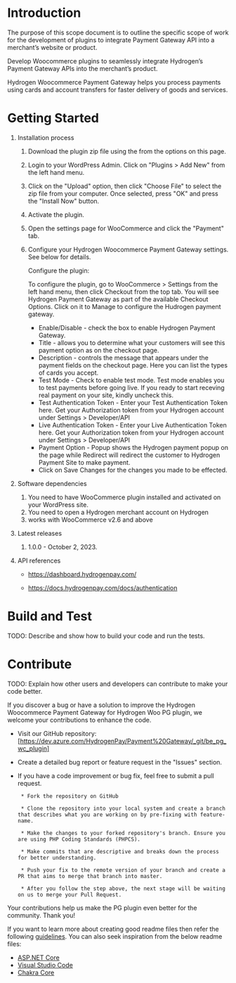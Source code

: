 # Introduction 
The purpose of this scope document is to outline the specific scope of work for the development of plugins to integrate Payment Gateway API into a merchant’s website or product. 

Develop Woocommerce plugins to seamlessly integrate Hydrogen’s Payment Gateway APIs into the merchant’s product.

Hydrogen Woocommerce Payment Gateway helps you process payments using cards and account transfers for faster delivery of goods and services.

# Getting Started
1.	Installation process

    1.  Download the plugin zip file using the from the options on this page.
    2.  Login to your WordPress Admin. Click on "Plugins > Add New" from the left hand menu.
    3.  Click on the "Upload" option, then click "Choose File" to select the zip file from your computer. Once selected, press "OK" and press the "Install Now" button.
    4.  Activate the plugin.
    5.  Open the settings page for WooCommerce and click the "Payment" tab.
    6.  Configure your Hydrogen Woocommerce Payment Gateway settings. See below for details.

        Configure the plugin:

        To configure the plugin, go to WooCommerce > Settings from the left hand menu, then click Checkout from the top tab. You will see Hydrogen Payment Gateway as part of the available Checkout Options. Click on it to Manage to configure the Hudrogen payment gateway.

        * Enable/Disable - check the box to enable Hydrogen Payment Gateway.
        * Title - allows you to determine what your customers will see this payment option as on the checkout page.
        * Description - controls the message that appears under the payment fields on the checkout page. Here you can list the types of cards you accept.
        * Test Mode - Check to enable test mode. Test mode enables you to test payments before going live. If you ready to start receving real payment on your site, kindly uncheck this.
        * Test Authentication Token - Enter your Test Authentication Token here. Get your Authorization token from your Hydrogen account under Settings > Developer/API
        * Live Authentication Token - Enter your Live Authentication Token here. Get your Authorization token from your Hydrogen account under Settings > Developer/API
        * Payment Option - Popup shows the Hydrogen payment popup on the page while Redirect will redirect the customer to Hydrogen Payment Site to make payment.
        * Click on Save Changes for the changes you made to be effected.

2.	Software dependencies

    1. You need to have WooCommerce plugin installed and activated on your WordPress site.
    2. You need to open a Hydrogen merchant account on Hydrogen
    3. works with WooCommerce v2.6 and above

3.	Latest releases

    1. 1.0.0 - October 2, 2023.


4.	API references

    * https://dashboard.hydrogenpay.com/

    * https://docs.hydrogenpay.com/docs/authentication

# Build and Test
TODO: Describe and show how to build your code and run the tests. 

# Contribute
TODO: Explain how other users and developers can contribute to make your code better. 

If you discover a bug or have a solution to improve the Hydrogen Woocommerce Payment Gateway for Hydrogen Woo PG plugin,
we welcome your contributions to enhance the code.

 * Visit our GitHub repository: [https://dev.azure.com/HydrogenPay/Payment%20Gateway/_git/be_pg_wc_plugin]

 * Create a detailed bug report or feature request in the "Issues" section.

 * If you have a code improvement or bug fix, feel free to submit a pull request.

        * Fork the repository on GitHub

        * Clone the repository into your local system and create a branch that describes what you are working on by pre-fixing with feature-name.

        * Make the changes to your forked repository's branch. Ensure you are using PHP Coding Standards (PHPCS).

        * Make commits that are descriptive and breaks down the process for better understanding.

        * Push your fix to the remote version of your branch and create a PR that aims to merge that branch into master.
        
        * After you follow the step above, the next stage will be waiting on us to merge your Pull Request.

 Your contributions help us make the PG plugin even better for the community. Thank you!

If you want to learn more about creating good readme files then refer the following [guidelines](https://docs.microsoft.com/en-us/azure/devops/repos/git/create-a-readme?view=azure-devops). You can also seek inspiration from the below readme files:
- [ASP.NET Core](https://github.com/aspnet/Home)
- [Visual Studio Code](https://github.com/Microsoft/vscode)
- [Chakra Core](https://github.com/Microsoft/ChakraCore)
